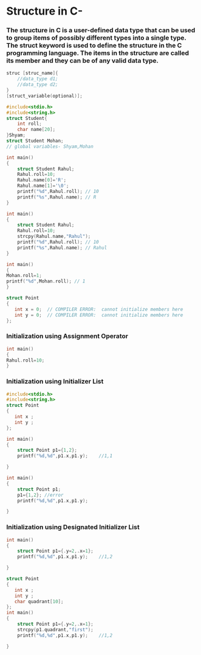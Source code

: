 #  Structure in C-
### The structure in C is a user-defined data type that can be used to group items of possibly different types into a single type. The struct keyword is used to define the structure in the C programming language. The items in the structure are called its member and they can be of any valid data type.
```C
struc [struc_name]{
    //data_type d1;
    //data_type d2;
}
[struct_variable(optional)];
```
```C
#include<stdio.h>
#include<string.h>
struct Student{
    int roll;
    char name[20];
}Shyam;
struct Student Mohan;
// global variables- Shyam,Mohan
```
```C
int main()
{   
    struct Student Rahul;
    Rahul.roll=10;
    Rahul.name[0]='R';
    Rahul.name[1]='\0';
    printf("%d",Rahul.roll); // 10
    printf("%s",Rahul.name); // R
}
```
```C
int main()
{   
    struct Student Rahul;
    Rahul.roll=10;
    strcpy(Rahul.name,"Rahul");
    printf("%d",Rahul.roll); // 10
    printf("%s",Rahul.name); // Rahul
}
```
```C
int main()
{
Mohan.roll=1;
printf("%d",Mohan.roll); // 1
}

```


```C
struct Point
{
   int x = 0;  // COMPILER ERROR:  cannot initialize members here
   int y = 0;  // COMPILER ERROR:  cannot initialize members here
};
```

### Initialization using Assignment Operator

```C
int main()
{
Rahul.roll=10;
}
```

### Initialization using Initializer List

```C
#include<stdio.h>
#include<string.h>
struct Point
{
   int x ;  
   int y ;  
};

int main()
{   
    struct Point p1={1,2};
    printf("%d,%d",p1.x,p1.y);    //1,1

}

```

```C
int main()
{   
    struct Point p1;
    p1={1,2}; //error
    printf("%d,%d",p1.x,p1.y);   

}
```
### Initialization using Designated Initializer List
```C
int main()
{   
    struct Point p1={.y=2,.x=1};
    printf("%d,%d",p1.x,p1.y);    //1,2

}
```
```C
struct Point
{
   int x ;  
   int y ;
   char quadrant[10];  
};
int main()
{   
    struct Point p1={.y=2,.x=1};
    strcpy(p1.quadrant,"first");
    printf("%d,%d",p1.x,p1.y);    //1,2

}

```